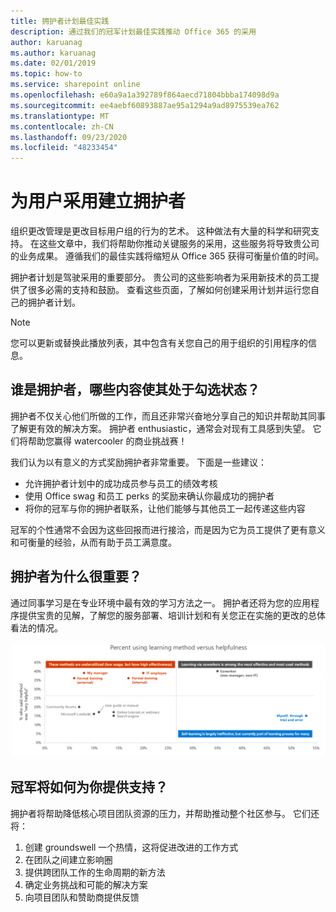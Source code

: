 ```yaml
---
title: 拥护者计划最佳实践
description: 通过我们的冠军计划最佳实践推动 Office 365 的采用
author: karuanag
ms.author: karuanag
ms.date: 02/01/2019
ms.topic: how-to
ms.service: sharepoint online
ms.openlocfilehash: e60a9a1a392789f864aecd71804bbba174098d9a
ms.sourcegitcommit: ee4aebf60893887ae95a1294a9ad8975539ea762
ms.translationtype: MT
ms.contentlocale: zh-CN
ms.lasthandoff: 09/23/2020
ms.locfileid: "48233454"
---
```

# <a name="establish-champions-for-user-adoption"></a>为用户采用建立拥护者 

组织更改管理是更改目标用户组的行为的艺术。 这种做法有大量的科学和研究支持。 在这些文章中，我们将帮助你推动关键服务的采用，这些服务将导致贵公司的业务成果。  遵循我们的最佳实践将缩短从 Office 365 获得可衡量价值的时间。  

拥护者计划是驾驶采用的重要部分。 贵公司的这些影响者为采用新技术的员工提供了很多必需的支持和鼓励。 查看这些页面，了解如何创建采用计划并运行您自己的拥护者计划。 

> [!NOTE]
> 您可以更新或替换此播放列表，其中包含有关您自己的用于组织的引用程序的信息。

## <a name="who-are-champions-and-what-makes-them-tick"></a>谁是拥护者，哪些内容使其处于勾选状态？

拥护者不仅关心他们所做的工作，而且还非常兴奋地分享自己的知识并帮助其同事了解更有效的解决方案。 拥护者 enthusiastic，通常会对现有工具感到失望。 它们将帮助您赢得 watercooler 的商业挑战赛！  

我们认为以有意义的方式奖励拥护者非常重要。 下面是一些建议：

- 允许拥护者计划中的成功成员参与员工的绩效考核
- 使用 Office swag 和员工 perks 的奖励来确认你最成功的拥护者  
- 将你的冠军与你的拥护者联系，让他们能够与其他员工一起传递这些内容 

冠军的个性通常不会因为这些回报而进行接洽，而是因为它为员工提供了更有意义和可衡量的经验，从而有助于员工满意度。 

## <a name="why-are-champions-important"></a>拥护者为什么很重要？ 

通过同事学习是在专业环境中最有效的学习方法之一。 拥护者还将为您的应用程序提供宝贵的见解，了解您的服务部署、培训计划和有关您正在实施的更改的总体看法的情况。  

![使用学习方法 vs helpfulness 的百分比](media/champstats.png)

## <a name="how-will-champions-support-you"></a>冠军将如何为你提供支持？

拥护者将帮助降低核心项目团队资源的压力，并帮助推动整个社区参与。 它们还将：

1. 创建 groundswell 一个热情，这将促进改进的工作方式
1. 在团队之间建立影响圈
1. 提供跨团队工作的生命周期的新方法
1. 确定业务挑战和可能的解决方案
1. 向项目团队和赞助商提供反馈
